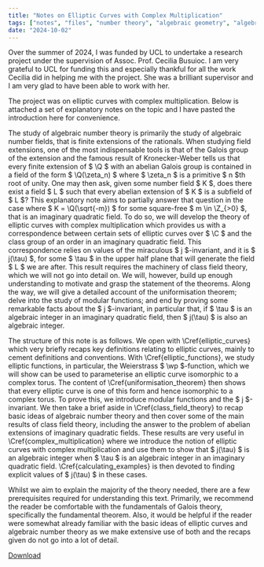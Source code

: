 ```yaml
---
title: "Notes on Elliptic Curves with Complex Multiplication"
tags: ["notes", "files", "number theory", "algebraic geometry", "algebraic curves"]
date: "2024-10-02"
---
```


Over the summer of 2024, I was funded by UCL to undertake a research project
under the supervision of Assoc. Prof. Cecilia Busuioc. I am very grateful to
UCL for funding this and especially thankful for all the work Cecilia did in
helping me with the project. She was a brilliant supervisor and I am very glad
to have been able to work with her.

The project was on elliptic curves with complex multiplication. Below is
attached a set of explanatory notes on the topic and I have pasted the
introduction here for convenience.

The study of algebraic number theory is primarily the study of
algebraic number fields, that is finite extensions of the rationals.
When studying field extensions, one of the most indispensable tools is
that of the Galois group of the extension and the famous result of
Kronecker-Weber tells us that every finite extension of $ \Q $ with
an abelian Galois group is contained in a field of the form $
\Q(\zeta_n) $ where $ \zeta_n $ is a primitive $ n $th root of
unity. One may then ask, given some number field $ K $, does there
exist a field $ L $ such that every abelian extension of $ K $ is a
subfield of $ L $? This explanatory note aims to partially answer
that question in the case where $ K = \Q(\sqrt{-m}) $ for some
square-free $ m \in \Z_{>0} $, that is an imaginary quadratic field.
To do so, we will develop the theory of elliptic curves with complex
multiplication which provides us with a correspondence between certain
sets of elliptic curves over $ \C $ and the class group of an order 
in an imaginary quadratic field. This correspondence relies on values
of the miraculous $ j $-invariant, and it is $ j(\tau) $, for some
$ \tau $ in the upper half plane that will generate the field $ L $
we are after. This result requires the machinery of class field theory,
which we will not go into detail on. We will, however, build up enough
understanding to motivate and grasp the statement of the theorems.
Along the way, we will give a detailed account of the uniformisation
theorem; delve into the study of modular functions; and end by proving
some remarkable facts about the $ j $-invariant, in particular that,
if $ \tau $ is an algebraic integer in an imaginary quadratic field,
then $ j(\tau) $ is also an algebraic integer.

The structure of this note is as follows. We open with
\Cref{elliptic_curves} which very briefly recaps key definitions
relating to elliptic curves, mainly to cement definitions and
conventions. With \Cref{elliptic_functions}, we study elliptic
functions, in particular, the Weierstrass $ \wp $-function, which we
will show can be used to parameterise an elliptic curve isomorphic to a
complex torus. The content of \Cref{uniformisation_theorem} then shows
that every elliptic curve is one of this form and hence isomorphic to a
complex torus. To prove this, we introduce modular functions and the $
j $-invariant. We then take a brief aside in \Cref{class_field_theory}
to recap basic ideas of algebraic number theory and then cover some of
the main results of class field theory, including the answer to the
problem of abelian extensions of imaginary quadratic fields. These
results are very useful in \Cref{complex_multiplication} where we
introduce the notion of elliptic curves with complex multiplication and
use them to show that $ j(\tau) $ is an algebraic integer when $
\tau $ is an algebraic integer in an imaginary quadratic field.
\Cref{calculating_examples} is then devoted to finding explicit values
of $ j(\tau) $ in these cases.

Whilst we aim to explain the majority of the theory needed, there are a
few prerequisites required for understanding this text. Primarily, we
recommend the reader be comfortable with the fundamentals of Galois
theory, specifically the fundamental theorem. Also, it would be helpful
if the reader were somewhat already familiar with the basic ideas of
elliptic curves and algebraic number theory as we make extensive use of
both and the recaps given do not go into a lot of detail.

[Download](/files/elliptic_curves_with_cm.pdf)
